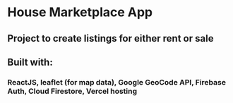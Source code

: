 # House Marketplace App

## Project to create listings for either rent or sale

## Built with:

### ReactJS, leaflet (for map data), Google GeoCode API, Firebase Auth, Cloud Firestore, Vercel hosting
